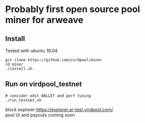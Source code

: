 # Probably first open source pool miner for arweave

## Install
Tested with ubuntu 18.04

    git clone https://github.com/virdpool/miner
    cd miner
    ./install.sh

## Run on virdpool_testnet

    # consider edit WALLET and perf tuning
    ./run_testnet.sh

block explorer https://explorer.ar-test.virdpool.com/ \
pool UI and payouts coming soon
